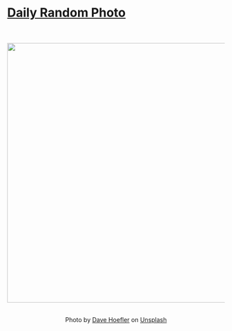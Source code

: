 # [Daily Random Photo](https://www.dailyrandomphoto.com/)

<div align="center">
  <br>
  <br>
  <a href="https://www.dailyrandomphoto.com/p/2021/2021-05-14/"><img src="https://images.unsplash.com/photo-1619798146346-f3a83d31f976?crop=entropy&cs=tinysrgb&fit=max&fm=jpg&ixid=Mnw3NzUwOHwwfDF8cmFuZG9tfHx8fHx8fHx8MTYyMDk1MTUyNQ&ixlib=rb-1.2.1&q=80&w=1080" width="600px"></a>
  <br>
  <br>
  <p class="has-text-grey">Photo by <a href="https://unsplash.com/@davehoefler?utm_source=Daily%20Random%20Photo&amp;utm_medium=referral" target="_blank" rel="noopener noreferrer">Dave Hoefler</a> on <a href="https://unsplash.com/photos/SEifQjmvCT8?utm_source=Daily%20Random%20Photo&amp;utm_medium=referral" target="_blank" rel="noopener noreferrer">Unsplash</a></p>
</div>
